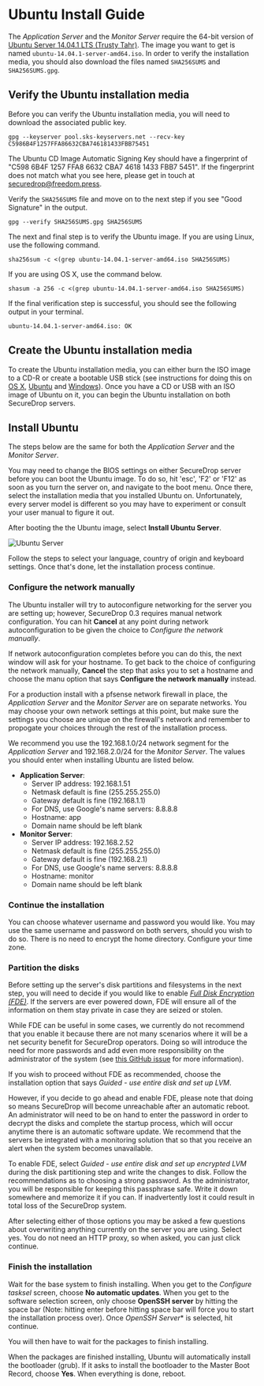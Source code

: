 # Ubuntu Install Guide

The *Application Server* and the *Monitor Server* require the 64-bit version of [Ubuntu Server 14.04.1 LTS (Trusty Tahr)](http://releases.ubuntu.com/14.04.1/). The image you want to get is named `ubuntu-14.04.1-server-amd64.iso`. In order to verify the installation media, you should also download the files named `SHA256SUMS` and `SHA256SUMS.gpg`.

## Verify the Ubuntu installation media

Before you can verify the Ubuntu installation media, you will need to download the associated public key.

```
gpg --keyserver pool.sks-keyservers.net --recv-key C5986B4F1257FFA86632CBA746181433FBB75451
```

The Ubuntu CD Image Automatic Signing Key should have a fingerprint of "C598 6B4F 1257 FFA8 6632  CBA7 4618 1433 FBB7 5451". If the fingerprint does not match what you see here, please get in touch at securedrop@freedom.press.

Verify the `SHA256SUMS` file and move on to the next step if you see "Good Signature" in the output.

```
gpg --verify SHA256SUMS.gpg SHA256SUMS
```

The next and final step is to verify the Ubuntu image. If you are using Linux, use the following command.

```
sha256sum -c <(grep ubuntu-14.04.1-server-amd64.iso SHA256SUMS)
```

If you are using OS X, use the command below.

```
shasum -a 256 -c <(grep ubuntu-14.04.1-server-amd64.iso SHA256SUMS)
```

If the final verification step is successful, you should see the following output in your terminal.

```
ubuntu-14.04.1-server-amd64.iso: OK
```

## Create the Ubuntu installation media

To create the Ubuntu installation media, you can either burn the ISO image to a CD-R or create a bootable USB stick (see instructions for doing this on [OS X](http://www.ubuntu.com/download/desktop/create-a-usb-stick-on-mac-osx), [Ubuntu](http://www.ubuntu.com/download/desktop/create-a-usb-stick-on-ubuntu) and [Windows](http://www.ubuntu.com/download/desktop/create-a-usb-stick-on-windows)). Once you have a CD or USB with an ISO image of Ubuntu on it, you can begin the Ubuntu installation on both SecureDrop servers.

## Install Ubuntu

The steps below are the same for both the *Application Server* and the *Monitor Server*.

You may need to change the BIOS settings on either SecureDrop server before you can boot the Ubuntu image. To do so, hit 'esc', 'F2' or 'F12' as soon as you turn the server on, and navigate to the boot menu. Once there, select the installation media that you installed Ubuntu on. Unfortunately, every server model is different so you may have to experiment or consult your user manual to figure it out. 

After booting the the Ubuntu image, select **Install Ubuntu Server**.

![Ubuntu Server](/docs/images/install/ubuntu_server.png)

Follow the steps to select your language, country of origin and keyboard settings. Once that's done, let the installation process continue.

### Configure the network manually

The Ubuntu installer will try to autoconfigure networking for the server you are setting up; however, SecureDrop 0.3 requires manual network configuration. You can hit **Cancel** at any point during network autoconfiguration to be given the choice to *Configure the network manually*. 

If network autoconfiguration completes before you can do this, the next window will ask for your hostname. To get back to the choice of configuring the network manually, **Cancel** the step that asks you to set a hostname and choose the manu option that says **Configure the network manually** instead.

For a production install with a pfsense network firewall in place, the *Application Server* and the *Monitor Server* are on separate networks. You may choose your own network settings at this point, but make sure the settings you choose are unique on the firewall's network and remember to propogate your choices through the rest of the installation process.

We recommend you use the 192.168.1.0/24 network segment for the *Application Server* and 192.168.2.0/24 for the *Monitor Server*. The values you should enter when installing Ubuntu are listed below.


* **Application Server**:
    * Server IP address: 192.168.1.51
    * Netmask default is fine (255.255.255.0)
    * Gateway default is fine (192.168.1.1)
    * For DNS, use Google's name servers: 8.8.8.8
    * Hostname: app
    * Domain name should be left blank
* **Monitor Server**:
    * Server IP address: 192.168.2.52
    * Netmask default is fine (255.255.255.0)
    * Gateway default is fine (192.168.2.1)
    * For DNS, use Google's name servers: 8.8.8.8
    * Hostname: monitor
    * Domain name should be left blank

### Continue the installation

You can choose whatever username and password you would like. You may use the same username and password on both servers, should you wish to do so. There is no need to encrypt the home directory. Configure your time zone.

### Partition the disks

Before setting up the server's disk partitions and filesystems in the next step, you will need to decide if you would like to enable [*Full Disk Encryption (FDE)*](https://www.eff.org/deeplinks/2012/11/privacy-ubuntu-1210-full-disk-encryption). If the servers are ever powered down, FDE will ensure all of the information on them stay private in case they are seized or stolen. 

While FDE can be useful in some cases, we currently do not recommend that you enable it because there are not many scenarios where it will be a net security benefit for SecureDrop operators. Doing so will introduce the need for more passwords and add even more responsibility on the administrator of the system (see [this GitHub issue](https://github.com/freedomofpress/securedrop/issues/511#issuecomment-50823554) for more information). 

If you wish to proceed without FDE as recommended, choose the installation option that says *Guided - use entire disk and set up LVM*.

However, if you decide to go ahead and enable FDE, please note that doing so means SecureDrop will become unreachable after an automatic reboot. An administrator will need to be on hand to enter the password in order to decrypt the disks and complete the startup process, which will occur anytime there is an automatic software update. We recommend that the servers be integrated with a monitoring solution that so that you receive an alert when the system becomes unavailable.

To enable FDE, select *Guided - use entire disk and set up encrypted LVM* during the disk partitioning step and write the changes to disk. Follow the recommendations as to choosing a strong password. As the administrator, you will be responsible for keeping this passphrase safe. Write it down somewhere and memorize it if you can. If inadvertently lost it could result in total loss of the SecureDrop system.

After selecting either of those options you may be asked a few questions about overwriting anything currently on the server you are using. Select yes. You do not need an HTTP proxy, so when asked, you can just click continue.

### Finish the installation

Wait for the base system to finish installing. When you get to the *Configure tasksel* screen, choose **No automatic updates**. When you get to the software selection screen, only choose **OpenSSH server** by hitting the space bar (Note: hitting enter before hitting space bar will force you to start the installation process over). Once *OpenSSH Server** is selected, hit continue. 

You will then have to wait for the packages to finish installing.

When the packages are finished installing, Ubuntu will automatically install the bootloader (grub). If it asks to install the bootloader to the Master Boot Record, choose **Yes**. When everything is done, reboot.

